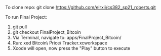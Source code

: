 To clone repo:  git clone https://github.com/elrxii/cs382_sp21_roberts.git 

To run Final Project: 
1. git pull
2. git checkout FinalProject_Bitcoin 
3. Via Terminal, navigate to: apps/FinalProject_Bitcoin/ 
4. Run: xed Bitcoin\ Price\ Tracker.xcworkspace 
5. Xcode will open, now press the "Play" button to execute 

